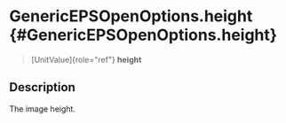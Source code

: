 GenericEPSOpenOptions.height {#GenericEPSOpenOptions.height}
============================

> [UnitValue]{role="ref"} **height**

Description
-----------

The image height.
